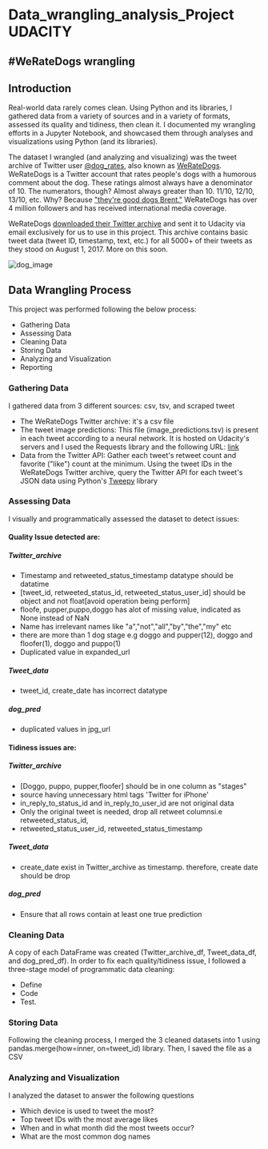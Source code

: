 # Data_wrangling_analysis_Project UDACITY
## #WeRateDogs wrangling

## Introduction

Real-world data rarely comes clean. Using Python and its libraries, I gathered data from a variety of sources and in a variety of formats, assessed its quality and tidiness, then clean it. I documented my wrangling efforts in a Jupyter Notebook, and showcased them through analyses and visualizations using Python (and its libraries).

The dataset I wrangled (and analyzing and visualizing) was the tweet archive of Twitter user [@dog_rates](https://twitter.com/dog_rates), also known as [WeRateDogs](https://en.wikipedia.org/wiki/WeRateDogs). WeRateDogs is a Twitter account that rates people's dogs with a humorous comment about the dog. These ratings almost always have a denominator of 10. The numerators, though? Almost always greater than 10. 11/10, 12/10, 13/10, etc. Why? Because ["they're good dogs Brent."](http://knowyourmeme.com/memes/theyre-good-dogs-brent) WeRateDogs has over 4 million followers and has received international media coverage.

WeRateDogs [downloaded their Twitter archive](https://support.twitter.com/articles/20170160) and sent it to Udacity via email exclusively for us to use in this project. This archive contains basic tweet data (tweet ID, timestamp, text, etc.) for all 5000+ of their tweets as they stood on August 1, 2017. More on this soon.

![dog_image](https://user-images.githubusercontent.com/40744059/187034099-60ac111f-4477-43e6-b845-8c2b73d91ed9.png)


## Data Wrangling Process
This project was performed following the below process:

* Gathering Data
* Assessing Data
* Cleaning Data
* Storing Data
* Analyzing and Visualization
* Reporting
### Gathering Data
I gathered data from 3 different sources: csv, tsv, and scraped tweet
* The WeRateDogs Twitter archive: it's a csv file
* The tweet image predictions: This file (image_predictions.tsv) is present in each tweet according to a neural network. It is hosted on Udacity's servers and I used the Requests library and the following URL: [link](https://d17h27t6h515a5.cloudfront.net/topher/2017/August/599fd2ad_image-predictions/image-predictions.tsv)
* Data from the Twitter API: Gather each tweet's retweet count and favorite ("like") count at the minimum. Using the tweet IDs in the WeRateDogs Twitter archive, query the Twitter API for each tweet's JSON data using Python's [Tweepy](http://www.tweepy.org/) library 
### Assessing Data
I visually and programmatically assessed the dataset to detect issues:

#### Quality Issue detected are:

##### Twitter_archive
* Timestamp and retweeted_status_timestamp datatype should be datatime
* [tweet_id, retweeted_status_id, retweeted_status_user_id] should be object and not float[avoid operation
being perform]
* floofe, pupper,puppo,doggo has alot of missing value, indicated as None instead of NaN
* Name has irrelevant names like "a","not","all","by","the","my" etc
* there are more than 1 dog stage e.g doggo and pupper(12), doggo and floofer(1), doggo and puppo(1)
* Duplicated value in expanded_url
##### Tweet_data
* tweet_id, create_date has incorrect datatype
##### dog_pred
* duplicated values in jpg_url

#### Tidiness issues are:
##### Twitter_archive
* [Doggo, puppo, pupper,floofer] should be in one column as "stages"
* source having unnecessary html tags 'Twitter for iPhone'
* in_reply_to_status_id and in_reply_to_user_id are not original data
* Only the original tweet is needed, drop all retweet columnsi.e retweeted_status_id,
* retweeted_status_user_id, retweeted_status_timestamp
##### Tweet_data
* create_date exist in Twitter_archive as timestamp. therefore, create date should be drop
##### dog_pred
* Ensure that all rows contain at least one true prediction
### Cleaning Data
A copy of each DataFrame was created (Twitter_archive_df, Tweet_data_df, and dog_pred_df). In order to fix each quality/tidiness issue, I followed a three-stage model of programmatic data cleaning:
* Define 
* Code 
* Test.
### Storing Data
Following the cleaning process, I merged the 3 cleaned datasets into 1 using pandas.merge(how=inner, on=tweet_id) library. Then, I saved the file as a CSV
### Analyzing and Visualization
I analyzed the dataset to answer the following questions
* Which device is used to tweet the most?
* Top tweet IDs with the most average likes
* When and in what month did the most tweets occur?
* What are the most common dog names
